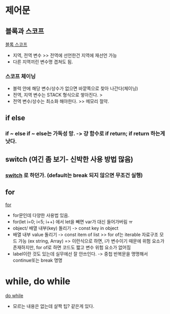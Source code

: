 # 제어문

## 블록과 스코프
[블록 스코프](./Block&Scope.js)
- 지역, 전역 변수 >> 전역에 선언한건 지역에 재선언 가능
- 다른 지역끼린 변수명 겹쳐도 됨.

### 스코프 체이닝
- 블럭 안에 해당 변수/상수가 없으면 바깥쪽으로 찾아 나간다(체이닝)
- 전역, 지역 변수는 STACK 형식으로 쌓아진다. >
- 전역 변수/상수는 최소화 해야한다. >> 메모리 절약.

## if else
### if ~ else if ~ else는 가독성 망. -> 걍 함수로 if return; if return 하는게 낫다.

## switch (여긴 좀 보기- 신박한 사용 방법 많음)
### [switch](./switch.js) 로 하던가. (default는 break 되지 않으면 무조건 실행)

## for
[for](./forloop.js)
- for문인데 다양한 사용법 있음.
- for(let i=0; i<5; i++) 에서 let을 빼면 var가 대신 들어가버림 ㅠ
- object/ 배열 내부(key) 돌리기 -> const key in object
- 배열 내부 value 돌리기 -> const item of list >> for of는 iterable 자료구조 모드 가능 (ex string, Array)
=> 이런식으로 하면, i가 변수이기 때문에 위험 요소가 존재하지만, for of로 하면 코드도 짧고 변수 위험 요소가 없어짐
- label이란 것도 있는데 실무에선 잘 안쓰인다. -> 중첩 반복문을 명명해서 continue또는 break 명명

# while, do while
[do while](./doWhile.js)
- 모르는 내용은 없는데 살짝 팁? 같은게 있다.

